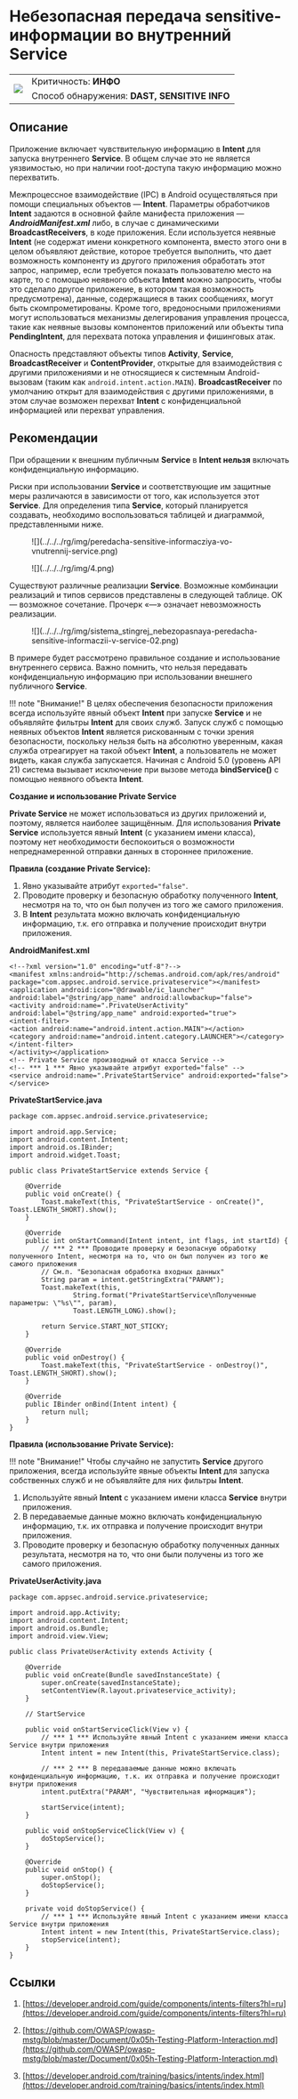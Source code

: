 # Небезопасная передача sensitive-информации во внутренний Service

<table class='noborder'>
    <colgroup>
      <col/>
      <col/>
    </colgroup>
    <tbody>
      <tr>
        <td rowspan="2"><img src="../../../img/defekt_info.png"/></td>
        <td>Критичность:<strong> ИНФО</strong></td>
      </tr>
      <tr>
        <td>Способ обнаружения:<strong> DAST, SENSITIVE INFO</strong></td>
      </tr>
    </tbody>
</table>

## Описание

Приложение включает чувствительную информацию в **Intent** для запуска внутреннего **Service**. В общем случае это не является уязвимостью, но при наличии root-доступа такую информацию можно перехватить.

Межпроцессное взаимодействие (IPC) в Android осуществляться при помощи специальных объектов — **Intent**. Параметры обработчиков **Intent** задаются в основной файле манифеста приложения — ***AndroidManifest.xml*** либо, в случае с динамическими **BroadcastReceivers**, в коде приложения. Если используется неявные **Intent** (не содержат имени конкретного компонента, вместо этого они в целом объявляют действие, которое требуется выполнить, что дает возможность компоненту из другого приложения обработать этот запрос, например, если требуется показать пользователю место на карте, то с помощью неявного объекта **Intent** можно запросить, чтобы это сделало другое приложение, в котором такая возможность предусмотрена), данные, содержащиеся в таких сообщениях, могут быть скомпрометированы. Кроме того, вредоносными приложениями могут использоваться механизмы делегирования управления процесса, такие как неявные вызовы компонентов приложений или объекты типа **PendingIntent**, для перехвата потока управления и фишинговых атак.

Опасность представляют объекты типов **Activity**, **Service**, **BroadcastReceiver** и **ContentProvider**, открытые для взаимодействия с другими приложениями и не относящиеся к системным Android-вызовам (таким как `android.intent.action.MAIN`).  **BroadcastReceiver** по умолчанию открыт для взаимодействия с другими приложениями, в этом случае возможен перехват **Intent** с конфиденциальной информацией или перехват управления.

## Рекомендации

При обращении к внешним публичным **Service** в **Intent нельзя** включать конфиденциальную информацию.

Риски при использовании **Service** и соответствующие им защитные меры различаются в зависимости от того, как используется этот **Service**. Для определения типа **Service**, который планируется создавать, необходимо воспользоваться таблицей и диаграммой, представленными ниже.

<figure markdown>![](../../../rg/img/peredacha-sensitive-informacziya-vo-vnutrennij-service.png)</figure>

<figure markdown>![](../../../rg/img/4.png)</figure>

Существуют различные реализации **Service**. Возможные комбинации реализаций и типов сервисов представлены в следующей таблице. OK — возможное сочетание. Прочерк «—» означает невозможность реализации.

<figure markdown>![](../../../rg/img/sistema_stingrej_nebezopasnaya-peredacha-sensitive-informaczii-v-service-02.png)</figure>

В примере будет рассмотрено правильное создание и использование внутреннего сервиса. Важно помнить, что нельзя передавать конфиденциальную информацию при использовании внешнего публичного **Service**.

!!! note "Внимание!"
    В целях обеспечения безопасности приложения всегда используйте явный объект **Intent** при запуске **Service** и не объявляйте фильтры **Intent** для своих служб. Запуск служб с помощью неявных объектов **Intent** является рискованным с точки зрения безопасности, поскольку нельзя быть на абсолютно уверенным, какая служба отреагирует на такой объект **Intent**, а пользователь не может видеть, какая служба запускается. Начиная с Android 5.0 (уровень API 21) система вызывает исключение при вызове метода **bindService()** с помощью неявного объекта **Intent**.

**Создание и использование Private Service**

**Private Service** не может использоваться из других приложений и, поэтому, является наиболее защищённым. Для использования **Private Service** используется явный **Intent** (с указанием имени класса), поэтому нет необходимости беспокоиться о возможности непреднамеренной отправки данных в стороннее приложение.

**Правила (создание Private Service):**

1. Явно указывайте атрибут `exported="false"`.
2. Проводите проверку и безопасную обработку полученного **Intent**, несмотря на то, что он был получен из того же самого приложения.
3. В **Intent** результата можно включать конфиденциальную информацию, т.к. его отправка и получение происходит внутри приложения.

**AndroidManifest.xml**

    <!--?xml version="1.0" encoding="utf-8"?-->
    <manifest xmlns:android="http://schemas.android.com/apk/res/android" package="com.appsec.android.service.privateservice"></manifest>
    <application android:icon="@drawable/ic_launcher" android:label="@string/app_name" android:allowbackup="false">
    <activity android:name=".PrivateUserActivity" android:label="@string/app_name" android:exported="true">
    <intent-filter>
    <action android:name="android.intent.action.MAIN"></action>
    <category android:name="android.intent.category.LAUNCHER"></category>
    </intent-filter>
    </activity></application>
    <!-- Private Service производный от класса Service -->
    <!-- *** 1 *** Явно указывайте атрибут exported="false" -->
    <service android:name=".PrivateStartService" android:exported="false"></service>

**PrivateStartService.java**

    package com.appsec.android.service.privateservice;
    
    import android.app.Service;
    import android.content.Intent;
    import android.os.IBinder;
    import android.widget.Toast;
    
    public class PrivateStartService extends Service {
        
        @Override
        public void onCreate() {
            Toast.makeText(this, "PrivateStartService - onCreate()", Toast.LENGTH_SHORT).show();
        }
    
        @Override
        public int onStartCommand(Intent intent, int flags, int startId) {
            // *** 2 *** Проводите проверку и безопасную обработку полученного Intent, несмотря на то, что он был получен из того же самого приложения
            // См.п. "Безопасная обработка входных данных"
            String param = intent.getStringExtra("PARAM");
            Toast.makeText(this,
                    String.format("PrivateStartService\nПолученные параметры: \"%s\"", param),
                    Toast.LENGTH_LONG).show();
    
            return Service.START_NOT_STICKY;
        }
    
        @Override
        public void onDestroy() {
            Toast.makeText(this, "PrivateStartService - onDestroy()", Toast.LENGTH_SHORT).show();
        }
    
        @Override
        public IBinder onBind(Intent intent) {
            return null;
        }
    }

**Правила (использование Private Service):**

!!! note "Внимание!"
    Чтобы случайно не запустить **Service** другого приложения, всегда используйте явные объекты **Intent** для запуска собственных служб и не объявляйте для них фильтры **Intent**.

1. Используйте явный **Intent** с указанием имени класса **Service** внутри приложения.
2. В передаваемые данные можно включать конфиденциальную информацию, т.к. их отправка и получение происходит внутри приложения.
3. Проводите проверку и безопасную обработку полученных данных результата, несмотря на то, что они были получены из того же самого приложения.

**PrivateUserActivity.java**

    package com.appsec.android.service.privateservice;
    
    import android.app.Activity;
    import android.content.Intent;
    import android.os.Bundle;
    import android.view.View;
    
    public class PrivateUserActivity extends Activity {
    
        @Override
        public void onCreate(Bundle savedInstanceState) {
            super.onCreate(savedInstanceState);
            setContentView(R.layout.privateservice_activity);
        }
    
        // StartService
        
        public void onStartServiceClick(View v) {
            // *** 1 *** Используйте явный Intent с указанием имени класса Service внутри приложения
            Intent intent = new Intent(this, PrivateStartService.class);
    
            // *** 2 *** В передаваемые данные можно включать конфиденциальную информацию, т.к. их отправка и получение происходит внутри приложения
            intent.putExtra("PARAM", "Чувствительная ифнормация");
    
            startService(intent);
        }
    
        public void onStopServiceClick(View v) {
            doStopService();
        }
    
        @Override
        public void onStop() {
            super.onStop();
            doStopService();
        }
    
        private void doStopService() {
            // *** 1 *** Используйте явный Intent с указанием имени класса Service внутри приложения
            Intent intent = new Intent(this, PrivateStartService.class);
            stopService(intent);
        }
    }

## Ссылки

1. [https://developer.android.com/guide/components/intents-filters?hl=ru](https://developer.android.com/guide/components/intents-filters?hl=ru)

2. [https://github.com/OWASP/owasp-mstg/blob/master/Document/0x05h-Testing-Platform-Interaction.md](https://github.com/OWASP/owasp-mstg/blob/master/Document/0x05h-Testing-Platform-Interaction.md)

3. [https://developer.android.com/training/basics/intents/index.html](https://developer.android.com/training/basics/intents/index.html)